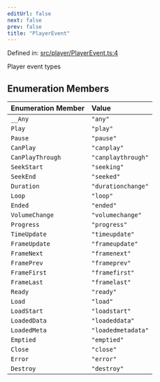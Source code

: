 ```yaml
---
editUrl: false
next: false
prev: false
title: "PlayerEvent"
---
```


Defined in: [src/player/PlayerEvent.ts:4](https://github.com/jaames/flipnote.js/blob/8ec10f089e866d1297261b52ab6750bd899577ce/src/player/PlayerEvent.ts#L4)

Player event types

## Enumeration Members

| Enumeration Member | Value |
| :------ | :------ |
| <a id="__any"></a> `__Any` | `"any"` |
| <a id="play"></a> `Play` | `"play"` |
| <a id="pause"></a> `Pause` | `"pause"` |
| <a id="canplay"></a> `CanPlay` | `"canplay"` |
| <a id="canplaythrough"></a> `CanPlayThrough` | `"canplaythrough"` |
| <a id="seekstart"></a> `SeekStart` | `"seeking"` |
| <a id="seekend"></a> `SeekEnd` | `"seeked"` |
| <a id="duration"></a> `Duration` | `"durationchange"` |
| <a id="loop"></a> `Loop` | `"loop"` |
| <a id="ended"></a> `Ended` | `"ended"` |
| <a id="volumechange"></a> `VolumeChange` | `"volumechange"` |
| <a id="progress"></a> `Progress` | `"progress"` |
| <a id="timeupdate"></a> `TimeUpdate` | `"timeupdate"` |
| <a id="frameupdate"></a> `FrameUpdate` | `"frameupdate"` |
| <a id="framenext"></a> `FrameNext` | `"framenext"` |
| <a id="frameprev"></a> `FramePrev` | `"frameprev"` |
| <a id="framefirst"></a> `FrameFirst` | `"framefirst"` |
| <a id="framelast"></a> `FrameLast` | `"framelast"` |
| <a id="ready"></a> `Ready` | `"ready"` |
| <a id="load"></a> `Load` | `"load"` |
| <a id="loadstart"></a> `LoadStart` | `"loadstart"` |
| <a id="loadeddata"></a> `LoadedData` | `"loadeddata"` |
| <a id="loadedmeta"></a> `LoadedMeta` | `"loadedmetadata"` |
| <a id="emptied"></a> `Emptied` | `"emptied"` |
| <a id="close"></a> `Close` | `"close"` |
| <a id="error"></a> `Error` | `"error"` |
| <a id="destroy"></a> `Destroy` | `"destroy"` |
